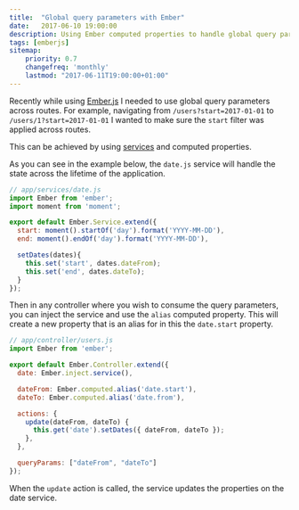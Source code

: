 ```yaml
---
title:  "Global query parameters with Ember"
date:   2017-06-10 19:00:00
description: Using Ember computed properties to handle global query parameters
tags: [emberjs]
sitemap:
    priority: 0.7
    changefreq: 'monthly'
    lastmod: "2017-06-11T19:00:00+01:00"
---
```


Recently while using [Ember.js](https://www.emberjs.com/) I needed to use global query parameters across routes. For example, navigating from `/users?start=2017-01-01` to `/users/1?start=2017-01-01` I wanted to make sure the `start` filter was applied across routes.

This can be achieved by using [services](https://guides.emberjs.com/v2.13.0/applications/services/) and computed properties.

As you can see in the example below, the `date.js` service will handle the state across the lifetime of the application.

```js
// app/services/date.js
import Ember from 'ember';
import moment from 'moment';

export default Ember.Service.extend({
  start: moment().startOf('day').format('YYYY-MM-DD'),
  end: moment().endOf('day').format('YYYY-MM-DD'),

  setDates(dates){
    this.set('start', dates.dateFrom);
    this.set('end', dates.dateTo);
  }
});
```

Then in any controller where you wish to consume the query parameters, you can inject the service and use the `alias` computed property. This will create a new property that is an alias for in this the `date.start` property.

```js
// app/controller/users.js
import Ember from 'ember';

export default Ember.Controller.extend({
  date: Ember.inject.service(),

  dateFrom: Ember.computed.alias('date.start'),
  dateTo: Ember.computed.alias('date.from'),

  actions: {
    update(dateFrom, dateTo) {
      this.get('date').setDates({ dateFrom, dateTo });
    },
  },

  queryParams: ["dateFrom", "dateTo"]
});
```

When the `update` action is called, the service updates the properties on the date service.
